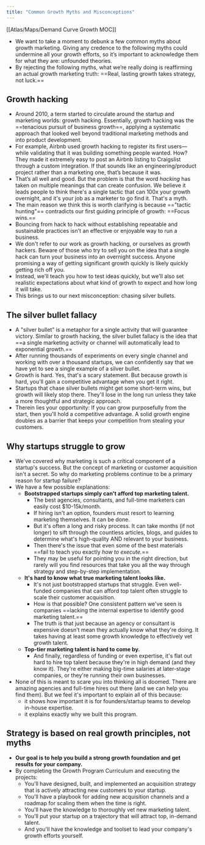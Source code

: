 ```yaml
---
title: "Common Growth Myths and Misconceptions"
---
```

[[Atlas/Maps/Demand Curve Growth MOC]]

- We want to take a moment to debunk a few common myths about growth marketing. Giving any credence to the following myths could undermine all your growth efforts, so it’s important to acknowledge them for what they are: unfounded theories.  
- By rejecting the following myths, what we’re really doing is reaffirming an actual growth marketing truth: ==Real, lasting growth takes strategy, not luck.==

## Growth hacking
- Around 2010, a term started to circulate around the startup and marketing worlds: growth hacking. Essentially, growth hacking was the ==tenacious pursuit of business growth==, applying a systematic approach that looked well beyond traditional marketing methods and into product development.
- For example, Airbnb used growth hacking to register its first users—while validating that it was building something people wanted. How? They made it extremely easy to post an Airbnb listing to Craigslist through a custom integration. If that sounds like an engineering/product project rather than a marketing one, that’s because it was.
- That’s all well and good. But the problem is that the word _hacking_ has taken on multiple meanings that can create confusion. We believe it leads people to think there's a single tactic that can 100x your growth overnight, and it's your job as a marketer to go find it. That's a myth.
- The main reason we think this is worth clarifying is because =="tactic hunting"== contradicts our first guiding principle of growth: ==Focus wins.==
- Bouncing from hack to hack without establishing repeatable and sustainable practices isn't an effective or enjoyable way to run a business.
- We don't refer to our work as growth hacking, or ourselves as growth hackers. Beware of those who try to sell you on the idea that a single hack can turn your business into an overnight success. Anyone promising a way of getting significant growth quickly is likely quickly getting rich off you.
- Instead, we'll teach you how to test ideas quickly, but we'll also set realistic expectations about what kind of growth to expect and how long it will take. 
- This brings us to our next misconception: chasing silver bullets.

## The silver bullet fallacy
- A "silver bullet" is a metaphor for a single activity that will guarantee victory. Similar to growth hacking, the silver bullet fallacy is the idea that ==a single marketing activity or channel will automatically lead to exponential growth.==
- After running thousands of experiments on every single channel and working with over a thousand startups, we can confidently say that we have yet to see a single example of a silver bullet.
- Growth is hard. Yes, that's a scary statement. But because growth is hard, you'll gain a competitive advantage when you get it right.
- Startups that chase silver bullets might get some short-term wins, but growth will likely stop there. They'll lose in the long run unless they take a more thoughtful and strategic approach.
- Therein lies your opportunity: If you can grow purposefully from the start, then you'll hold a competitive advantage. A solid growth engine doubles as a barrier that keeps your competition from stealing your customers.

## Why startups struggle to grow
- We've covered why marketing is such a critical component of a startup's success. But the concept of marketing or customer acquisition isn't a secret. So why do marketing problems continue to be a primary reason for startup failure?
- We have a few possible explanations:
	- **Bootstrapped startups simply can't afford top marketing talent.** 
		- The best agencies, consultants, and full-time marketers can easily cost $10-15k/month. 
		- If hiring isn't an option, founders must resort to learning marketing themselves. It can be done. 
		- But it's often a long and risky process. It can take months (if not longer) to sift through the countless articles, blogs, and guides to determine what's high-quality AND relevant to your business. 
		- Then there's the issue that even some of the best materials ==fail to teach you exactly _how to execute._== 
		- They may be useful for pointing you in the right direction, but rarely will you find resources that take you all the way through strategy and step-by-step implementation.
	- **It's hard to know what true marketing talent looks like.** 
		- It's not just bootstrapped startups that struggle. Even well-funded companies that can afford top talent often struggle to scale their customer acquisition. 
		- How is that possible? One consistent pattern we've seen is companies ==lacking the internal expertise to identify good marketing talent.== 
		- The truth is that just because an agency or consultant is expensive doesn't mean they actually know what they're doing. It takes having at least some growth knowledge to effectively vet growth talent.
	- **Top-tier marketing talent is hard to come by.** 
		- And finally, regardless of funding or even expertise, it's flat out hard to hire top talent because they're in high demand (and they know it). They're either making big-time salaries at later-stage companies, or they're running their own businesses.
- None of this is meant to scare you into thinking all is doomed. There are amazing agencies and full-time hires out there (and we can help you find them). But we feel it's important to explain all of this because:
	- it shows how important it is for founders/startup teams to develop in-house expertise.
	- it explains exactly why we built this program.

## Strategy is based on real growth principles, not myths
- **Our goal is to help you build a strong growth foundation and get results for your company.**
- By completing the Growth Program Curriculum and executing the projects:
	-   You'll have designed, built, and implemented an acquisition strategy that is actively attracting new customers to your startup.
	-   You'll have a playbook for adding new acquisition channels and a roadmap for scaling them when the time is right.
	-   You'll have the knowledge to thoroughly vet new marketing talent.
	-   You'll put your startup on a trajectory that will attract top, in-demand talent.
	-   And you'll have the knowledge and toolset to lead your company's growth efforts yourself.